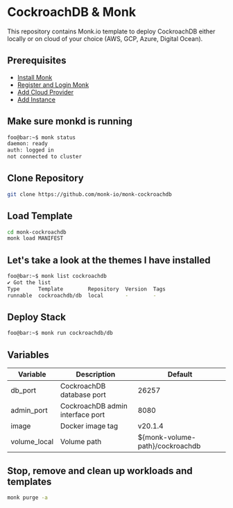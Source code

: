# CockroachDB & Monk

This repository contains Monk.io template to deploy CockroachDB either locally or on cloud of your choice (AWS, GCP, Azure, Digital Ocean).

## Prerequisites

- [Install Monk](https://docs.monk.io/docs/get-monk)
- [Register and Login Monk](https://docs.monk.io/docs/acc-and-auth)
- [Add Cloud Provider](https://docs.monk.io/docs/cloud-provider)
- [Add Instance](https://docs.monk.io/docs/multi-cloud)

## Make sure monkd is running

```bash
foo@bar:~$ monk status
daemon: ready
auth: logged in
not connected to cluster
```

## Clone Repository

```bash
git clone https://github.com/monk-io/monk-cockroachdb
```

## Load Template

```bash
cd monk-cockroachdb
monk load MANIFEST
```

## Let's take a look at the themes I have installed

```bash
foo@bar:~$ monk list cockroachdb
✔ Got the list
Type      Template        Repository  Version  Tags
runnable  cockroachdb/db  local       -        -
```

## Deploy Stack

```bash
foo@bar:~$ monk run cockroachdb/db
```

## Variables

| Variable     | Description                      | Default                         |
|--------------|----------------------------------|---------------------------------|
| db_port      | CockroachDB database port        | 26257                           |
| admin_port   | CockroachDB admin interface port | 8080                            |
| image        | Docker image tag                 | v20.1.4                         |
| volume_local | Volume path                      | ${monk-volume-path}/cockroachdb |

## Stop, remove and clean up workloads and templates

```bash
monk purge -a
```

